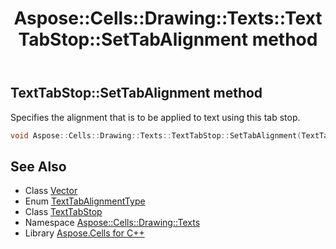 ﻿---
title: Aspose::Cells::Drawing::Texts::TextTabStop::SetTabAlignment method
linktitle: SetTabAlignment
second_title: Aspose.Cells for C++ API Reference
description: 'Aspose::Cells::Drawing::Texts::TextTabStop::SetTabAlignment method. Specifies the alignment that is to be applied to text using this tab stop in C++.'
type: docs
weight: 700
url: /cpp/aspose.cells.drawing.texts/texttabstop/settabalignment/
---
## TextTabStop::SetTabAlignment method


Specifies the alignment that is to be applied to text using this tab stop.

```cpp
void Aspose::Cells::Drawing::Texts::TextTabStop::SetTabAlignment(TextTabAlignmentType value)
```

## See Also

* Class [Vector](../../../aspose.cells/vector/)
* Enum [TextTabAlignmentType](../../texttabalignmenttype/)
* Class [TextTabStop](../)
* Namespace [Aspose::Cells::Drawing::Texts](../../)
* Library [Aspose.Cells for C++](../../../)
